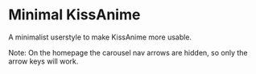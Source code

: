 # Minimal KissAnime

A minimalist userstyle to make KissAnime more usable.

Note: On the homepage the carousel nav arrows are hidden, so only the arrow keys will work.
